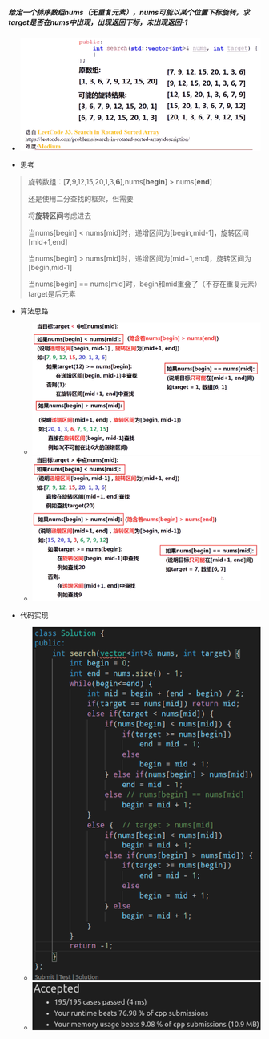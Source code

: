 ##### 给定一个排序数组nums（无重复元素），nums可能以某个位置下标旋转，求target是否在nums中出现，出现返回下标，未出现返回-1

* ![](搜索旋转排序数组.assets/image-20210717185809537.png)

* 思考

> 旋转数组：[**7**,9,12,15,20,1,3,**6**],nums[**begin**] > nums[**end**]
>
> 还是使用二分查找的框架，但需要
>
> 将**旋转区间**考虑进去
>
> 当nums[begin] < nums[mid]时，递增区间为[begin,mid-1]，旋转区间[mid+1,end]
>
> 当nums[begin] > nums[mid]时，递增区间为[mid+1,end]，旋转区间为[begin,mid-1]
>
> 当nums[begin] == nums[mid]时，begin和mid重叠了（不存在重复元素）target是后元素

* 算法思路
  * ![](搜索旋转排序数组.assets/image-20210717192124356.png)
  * ![](搜索旋转排序数组.assets/image-20210717194329226.png)

* 代码实现
  * ![](搜索旋转排序数组.assets/image-20210717195640179.png)
  * ![](搜索旋转排序数组.assets/image-20210717195652496.png)

